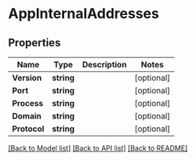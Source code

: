 # AppInternalAddresses

## Properties
Name | Type | Description | Notes
------------ | ------------- | ------------- | -------------
**Version** | **string** |  | [optional] 
**Port** | **string** |  | [optional] 
**Process** | **string** |  | [optional] 
**Domain** | **string** |  | [optional] 
**Protocol** | **string** |  | [optional] 

[[Back to Model list]](../README.md#documentation-for-models) [[Back to API list]](../README.md#documentation-for-api-endpoints) [[Back to README]](../README.md)


